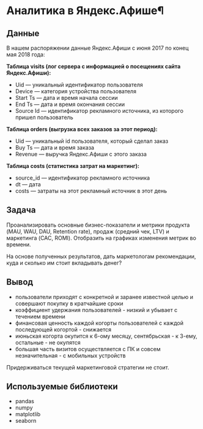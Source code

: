 # Аналитика в Яндекс.Афише¶

## Данные
В нашем распоряжении данные Яндекс.Афиши с июня 2017 по конец мая 2018 года:

**Таблица visits (лог сервера с информацией о посещениях сайта Яндекс.Афиши):**

- Uid — уникальный идентификатор пользователя
- Device — категория устройства пользователя
- Start Ts — дата и время начала сессии
- End Ts — дата и время окончания сессии
- Source Id — идентификатор рекламного источника, из которого пришел пользователь

**Таблица orders (выгрузка всех заказов за этот период):**

- Uid — уникальный id пользователя, который сделал заказ
- Buy Ts — дата и время заказа
- Revenue — выручка Яндекс.Афиши с этого заказа

**Таблица costs (статистика затрат на маркетинг):**

- source_id — идентификатор рекламного источника
- dt — дата
- costs — затраты на этот рекламный источник в этот день

## Задача
Проанализировать основные бизнес-показатели и метрики продукта (MAU, WAU, DAU, Retention rate), продаж (средний чек, LTV) и маркетинга (CAC, ROMI). Отобразить на графиках изменения метрик во времени.

На основе полученных результатов, дать маркетологам рекомендации, куда и сколько им стоит вкладывать денег?

## Вывод 
- пользователи приходят c конкретной и заранее известной целью и совершают покупку в кратчайшие сроки
- коэффициент удержания пользователей - низкий и убывает с течением времени
- финансовая ценность каждой когорты пользователей с каждой последующей когортой - снижается
- июньская когорта окупится к 6-ому месяцу, сентябрьская - к 3-ему, остальные - не окупятся
- большая часть визитов осуществляется с ПК и совсем незначительная - с мобильных устройств

Придерживаться текущей маркетинговой стратегии не стоит.

## Используемые библиотеки
- pandas
- numpy
- matplotlib
- seaborn
